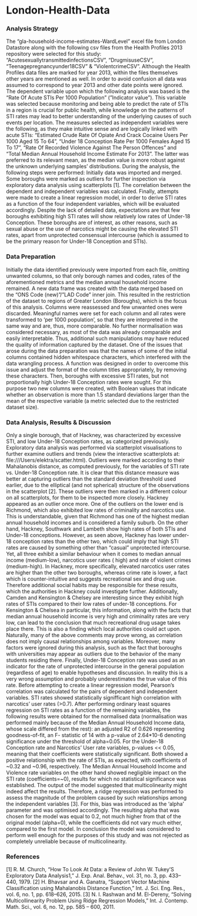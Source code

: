 # London-Health-Data
### Analysis Strategy
The “gla-household-income-estimates-WardLevel” excel file from London Datastore along with the following csv files from the Health Profiles 2013 repository were selected for this study: “AcutesexuallytransmittedinfectionsCSV”, “DrugmisuseCSV”, “Teenagepregnancyunder18CSV” & “ViolentcrimeCSV”. Although the Health Profiles data files are marked for year 2013, within the files themselves other years are mentioned as well. In order to avoid confusion all data was assumed to correspond to year 2013 and other date points were ignored.
The dependent variable upon which the following analysis was based is the “Rate Of Acute STIs Per 1000 Population” (”Indicator value”). This variable was selected because monitoring and being able to predict the rate of STIs in a region is crucial for public health, while knowledge on the patterns of STI rates may lead to better understanding of the underlying causes of such events per location. The measures selected as independent variables were the following, as they make intuitive sense and are logically linked with acute STIs: “Estimated Crude Rate Of Opiate And Crack Cocaine Users Per 1000 Aged 15 To 64”, “Under 18 Conception Rate Per 1000 Females Aged 15 To 17”, “Rate Of Recorded Violence Against The Person Offences” and “Total Median Annual Household Income Estimate For 2013”. The latter was preferred to its relevant mean, as the median value is more robust against the unknown underlying samples’ distributions.
During the analysis, the following steps were performed: Initially data was imported and merged. Some boroughs were marked as outliers for further inspection via exploratory data analysis using scatterplots [1]. The correlation between the dependent and independent variables was calculated. Finally, attempts were made to create a linear regression model, in order to derive STI rates as a function of the four independent variables, which will be evaluated accordingly.
Despite the lack of detailed data, expectations are that few boroughs exhibiting high STI rates will show relatively low rates of Under-18 Conception. These boroughs are of interest, as other reasons, such as sexual abuse or the use of narcotics might be causing the elevated STI rates, apart from unprotected consensual intercourse (which is assumed to be the primary reason for Under-18 Conception and STIs).
### Data Preparation
Initially the data identified previously were imported from each file, omitting unwanted columns, so that only borough names and codes, rates of the aforementioned metrics and the median annual household income remained. A new data frame was created with the data merged based on the “ONS Code (new)”/”LAD Code” inner join. This resulted in the restriction of the dataset to regions of Greater London (Boroughs), which is the focus of this analysis. Columns were reassessed and few unwanted ones were discarded. Meaningful names were set for each column and all rates were transformed to ‘per 1000 population’, so that they are interpreted in the same way and are, thus, more comparable. No further normalisation was considered necessary, as most of the data was already comparable and easily interpretable. Thus, additional such manipulations may have reduced the quality of information captured by the dataset.
One of the issues that arose during the data preparation was that the names of some of the initial columns contained hidden whitespace characters, which interfered with the data wrangling process. A function was designed in order to overcome this issue and adjust the format of the column titles appropriately, by removing these characters.
Then, boroughs with excessive STI rates, but not proportionally high Under-18 Conception rates were sought. For this purpose two new columns were created, with Boolean values that indicate whether an observation is more than 1.5 standard deviations larger than the mean of the respective variable (a metric selected due to the restricted dataset size).
### Data Analysis, Results & Discussion
Only a single borough, that of Hackney, was characterized by excessive STI, and low Under-18 Conception rates, as categorized previously. Exploratory data analysis was performed via scatterplot visualisations to further examine outliers and trends (view the interactive scatterplots at: file:///Users/elektra/scatter.html). Outliers were marked according to their Mahalanobis distance, as computed previously, for the variables of STI rate vs. Under-18 Conception rate. It is clear that this distance measure was better at capturing outliers than the standard deviation threshold used earlier, due to the elliptical (and not spherical) structure of the observations in the scatterplot [2]. These outliers were then marked in a different colour on all scatterplots, for them to be inspected more closely. Hackney appeared as an outlier once more.
One of the outliers on the lower end is Richmond, which also exhibited low rates of criminality and narcotics use. This is understandable, given that Richmond has one of the highest median annual household incomes and is considered a family suburb. On the other hand, Hackney, Southwark and Lambeth show high rates of both STIs and Under-18 conceptions. However, as seen above, Hackney has lower under-18 conception rates than the other two, which could imply that high STI rates are caused by something other than “casual” unprotected intercourse. Yet, all three exhibit a similar behaviour when it comes to median annual income (medium-low), narcotics user rates ( high) and rate of violent crimes (medium-high). In Hackney, more specifically, elevated narcotics user rates are higher than the other two boroughs, whereas crime rate is lower, a fact which is counter-intuitive and suggests recreational sex and drug use. Therefore additional social habits may be responsible for
these results, which the authorities in Hackney could investigate further. Additionally, Camden and Kensington & Chelsey are interesting since they exhibit high rates of STIs compared to their low rates of under-18 conceptions. For Kensington & Chelsea in particular, this information, along with the facts that median annual household income is very high and criminality rates are very low, can lead to the conclusion that much recreational drug usage takes place there. This is also a finding which local authorities could act upon.
Naturally, many of the above comments may prove wrong, as correlation does not imply causal relationships among variables. Moreover, many factors were ignored during this analysis, such as the fact that boroughs with universities may appear as outliers due to the behavior of the many students residing there. Finally, Under-18 Conception rate was used as an indicator for the rate of unprotected
intercourse in the general population (regardless of age) to enable hypotheses and discussion. In reality this is a very wrong assumption and probably underestimates the true value of this rate. Before attempting to create a linear regression model, Pearson’s correlation was calculated for the pairs of dependent and independent variables. STI rates showed statistically signifficant high correlation with narcotics’ user rates (>0.7).
After performing ordinary least squares regression on STI rates as a function of the remaining variables, the following results were obtained for the normalised data (normalisation was performed mainly because of the Median Annual Household Income data, whose scale differed from the rest): an adjusted R2 of 0.626 representing goodness-of-fit, an F- statistic of 14 with a p-value of 2.64*10-6 denoting significance under the threshold of alpha=0.05. For the Under-18 Conception rate and Narcotics’ User rate variables, p-values << 0.05, meaning that their coefficients were statistically significant. Both showed a positive relationship with the rate of STIs, as expected, with coefficients of ~0.32 and ~0.96, respectively. The Median Annual Household Income and Violence rate variables on the other hand showed negligible impact on the STI rate (coefficients=~0), results for which no statistical significance was established. The output of the model suggested that multicolinearity might indeed affect the results. Therefore, a ridge regression was performed to assess the magnitude of the problem caused by such relationships among the independent variables [3]. For this, bias was introduced as the ‘alpha’ parameter and was optimised accordingly. The resulting alpha that was chosen for the model was equal to 0.2, not much higher from that of the original model (alpha=0), while the coefficients did not vary much either, compared to the first model. In conclusion the model was considered to perform well enough for the purposes of this study and was not rejected as completely unreliable because of multicolinearity.
### References
[1] R. M. Church, “How To Look At Data: a Review of John W. Tukey’S Exploratory Data Analysis1,” J. Exp. Anal. Behav., vol. 31, no. 3, pp. 433–440, 1979.
[2] H. Bhavsar and A. Ganatra, “Support Vector Machine Classification using Mahalanobis Distance Function,” Int. J. Sci. Eng. Res., vol. 6, no. 1, pp. 618–626, 2015.
[3] N. I. Rashwan and M. El-Dereny, “Solving Multicollinearity Problem Using Ridge Regression Models,” Int. J. Contemp. Math. Sci., vol. 6, no. 12, pp. 585 – 600, 2011.
